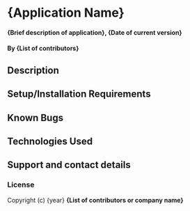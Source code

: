 # {Application Name}

#### {Brief description of application}, {Date of current version}

#### By **{List of contributors}**

## Description

## Setup/Installation Requirements


## Known Bugs

## Technologies Used

## Support and contact details

### License

Copyright (c) {year} **{List of contributors or company name}**
